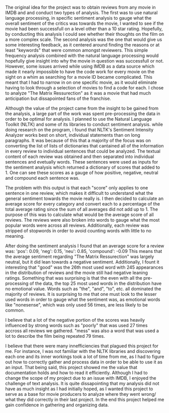 
The original idea for the project was to obtain reviews from any movie in IMDB and and conduct two types of analysis.  The first was to use natural language processing, in specific sentiment analysis to gauge what the overall sentiment of the critics was towards the movie, I wanted to see if the movie had been successfull on a level other than a 10 star rating.  Hopefully, by conducting this analysis I could see whether their thoughts on the film on a more complex scale.  The second analysis was the one that would give us some interesting feedback, as it centered around finding the reasons or at least "keywords" that were common amongst reviewers.  This simple frequency analysis combined with the natural language processing would hopefully give insight into why the movie in question was successfull or not.  However, some issues arrived while using IMDB as a data source which made it nearly impossible to have the code work for every movie on the sight on a whim as searching for a movie ID became complicated.  This meant that I had to narrow in on one specific movie, as it would eliminate having to look through a selection of movies to find a code for each.  I chose to analyze "The Matrix Ressurection" as it was a movie that had much anticipation but dissapointed fans of the franchise.

Although the value of the project came from the insight to be gained from the analysis, a large part of the work was spent pre-processing the data in order to be optimal for analysis.  I planned to use the Natural Language Toolkit (NLTK) and some of its libraries to conduct sentiment analysis.  while doing research on the program, i found that NLTK's Sentiment Intensity Analyzer works best on short, individual statements than on long paragraphs.  It was because of this that a majority of the focus was on converting the list of lists of dictionaries that cantained all of the information in every review to individual sentences that could be analyzed.  The textual content of each review was obtained and then separated into individual sentences and evetually words.  These sentences were used as inputs for the sentiment analysis which returned a dictionary of scores that added to 1.  One can see these scores as a gauge of how positive, negative, neutral and compound each sentence was.

The problem with this output is that each "score" only applies to one sentence in one review, which makes it difficult to understand what the general sentiment towards the movie really is.  I then decided to calculate an average score for every category and convert each to a percentage of the total average rating since the sum of all averages did not add up to 1.  The purpose of this was to calculate what would be the average score of all reviews.  The reviews were also broken into words to gauge what the most popular words were across all reviews.  Additionally, each review was stripped of stopwords in order to avoid counting words with little to no meaning.


After doing the sentiment analysis I found that an average score for a review was:
    'pos': 0.09, 'neg': 0.15, 'neu': 0.85, 'compound': -0.09
This means that the average sentiment regarding "The Matrix Ressurection" was largely neutral, but it did lean towards a negative sentiment.  Additionally, I fount it interesting that "good" was the 26th most used word with 245 appearances in the distribution of reviews and the movie still had negative leaning ratings.  Something that was surprising is that the even with all the pre-processing of the data, the top 25 most used words in the distribution have no emotional value.  Words such as "the", "and", "to", etc. all dominated the majority of reviews.  It is surprising to me that one must look to the lesser used words in order to gauge what the sentiment was, as emotional words like "nonesense", which was only used 56 times, are less likely to be common.

I believe that a lot of the negative portion of the scores was heavily influenced by strong words such as "poorly" that was used 27 times accross all reviews we gathered.  "mess" was also a word that was used a lot to describe the film being repeated 79 times. 

I believe that there were many innefficiencies that plagued this project for me.  For instance, I was not familiar with the NLTK libraries and discovering each one and its inner workings took a lot of time from me, as I had to figure out how to correctly gather and process data in order to be able to use it as an input.  That being said, this project showed me the value that documentation holds and how to read it efficiently. Although I had to change the scope of my project due to an issue with IMDB, I enjoyed the challenge of text analysis.  It is quite dissapointing that my analysis did not have as much insight as I had initially hoped, as I wanted this project to serve as a base for movie producers to analyze where they went wrong/ what they did correctly in their last project.  In the end this project helped me gain confidence in gathering and organizing data.